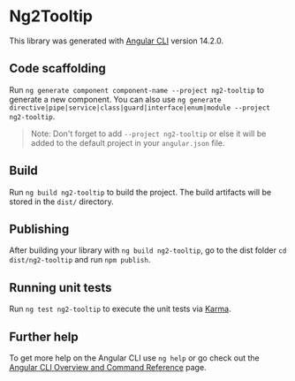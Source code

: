 # Ng2Tooltip

This library was generated with [Angular CLI](https://github.com/angular/angular-cli) version 14.2.0.

## Code scaffolding

Run `ng generate component component-name --project ng2-tooltip` to generate a new component. You can also use `ng generate directive|pipe|service|class|guard|interface|enum|module --project ng2-tooltip`.
> Note: Don't forget to add `--project ng2-tooltip` or else it will be added to the default project in your `angular.json` file. 

## Build

Run `ng build ng2-tooltip` to build the project. The build artifacts will be stored in the `dist/` directory.

## Publishing

After building your library with `ng build ng2-tooltip`, go to the dist folder `cd dist/ng2-tooltip` and run `npm publish`.

## Running unit tests

Run `ng test ng2-tooltip` to execute the unit tests via [Karma](https://karma-runner.github.io).

## Further help

To get more help on the Angular CLI use `ng help` or go check out the [Angular CLI Overview and Command Reference](https://angular.io/cli) page.
